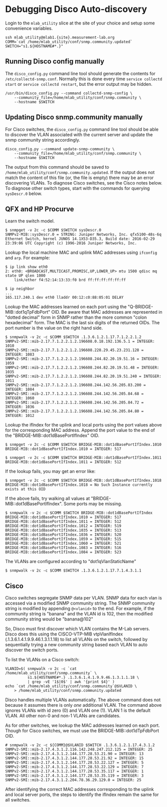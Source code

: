# Debugging Disco Auto-discovery

Login to the `mlab_utility` slice at the site of your choice and setup some
convenience variables.

```
ssh mlab_utility@mlab1.{site}.measurement-lab.org
COMM=`cat /home/mlab_utility/conf/snmp.community.updated`
SWITCH="s1.${HOSTNAME#*.}"
```

## Running Disco config manually

The `disco_config.py` command line tool should generate the contents for
`/etc/collectd-snmp.conf`. Normally this is done every time `service collectd
start` or `service collectd restart`, but the error output may be hidden.

```
/usr/bin/disco_config.py --command collectd-snmp-config \
    --community_file=/home/mlab_utility/conf/snmp.community \
    --hostname $SWITCH
```

## Updating Disco snmp.community manually

For Cisco switches, the `disco_config.py` command line tool should be able to
discover the VLAN associated with the current server and update the snmp
community string accordingly.

```
disco_config.py --command update-snmp-community \
    --community_file=/home/mlab_utility/conf/snmp.community \
    --hostname $SWITCH
```

The output from this command should be saved to
`/home/mlab_utility/conf/snmp.community.updated`. If the output does not match
the content of this file (or, the file is empty) there may be an error
discovering VLANs. To diagnose Cisco switches, see the Cisco notes below. To
diagnose other switch types, start with the commands for querying `sysDescr.0`
below.

## QFX and HP Procurve

Learn the switch model.
```
$ snmpget -v 2c -c $COMM $SWITCH sysDescr.0
SNMPv2-MIB::sysDescr.0 = STRING: Juniper Networks, Inc. qfx5100-48s-6q Ethernet Switch, kernel JUNOS 14.1X53-D35.3, Build date: 2016-02-29 23:39:06 UTC Copyright (c) 1996-2016 Juniper Networks, Inc.
```

Lookup the local machine MAC and uplink MAC addresses using `ifconfig` and
`arp`. For example:

```
$ ip link show eth0
2: eth0: <BROADCAST,MULTICAST,PROMISC,UP,LOWER_UP> mtu 1500 qdisc mq state UP qlen 1000
    link/ether f4:52:14:13:33:f0 brd ff:ff:ff:ff:ff:ff

$ ip neighbor
...
165.117.240.1 dev eth0 lladdr 00:12:c0:88:05:01 DELAY
```

Lookup the MAC addresses learned on each port using the
"Q-BRIDGE-MIB::dot1qTpFdbPort" OID. Be aware that MAC addresses are represented
in "dotted decimal" form in SNMP rather than the more common "colon
hexadecimal" form. The MAC is the last six digits of the returned OIDs. The
port number is the value on the right hand side.

```
$ snmpwalk -v 2c -c $COMM $SWITCH .1.3.6.1.2.1.17.7.1.2.2.1.2
SNMPv2-SMI::mib-2.17.7.1.2.2.1.2.196608.0.18.192.136.5.1 = INTEGER: 1010
SNMPv2-SMI::mib-2.17.7.1.2.2.1.2.196608.228.29.45.23.231.128 = INTEGER: 1083
SNMPv2-SMI::mib-2.17.7.1.2.2.1.2.196608.244.82.20.19.51.16 = INTEGER: 1059
SNMPv2-SMI::mib-2.17.7.1.2.2.1.2.196608.244.82.20.19.51.48 = INTEGER: 1035
SNMPv2-SMI::mib-2.17.7.1.2.2.1.2.196608.244.82.20.19.51.240 = INTEGER: 1011
SNMPv2-SMI::mib-2.17.7.1.2.2.1.2.196608.244.142.56.205.83.200 = INTEGER: 1084
SNMPv2-SMI::mib-2.17.7.1.2.2.1.2.196608.244.142.56.205.84.68 = INTEGER: 1060
SNMPv2-SMI::mib-2.17.7.1.2.2.1.2.196608.244.142.56.205.84.72 = INTEGER: 1036
SNMPv2-SMI::mib-2.17.7.1.2.2.1.2.196608.244.142.56.205.84.80 = INTEGER: 1012
```

Lookup the ifIndex for the uplink and local ports using the port values above
for the corresponding MAC address. Append the port value to the end of the
"BRIDGE-MIB::dot1dBasePortIfIndex" OID.

```
$ snmpget -v 2c -c $COMM $SWITCH BRIDGE-MIB::dot1dBasePortIfIndex.1010
BRIDGE-MIB::dot1dBasePortIfIndex.1010 = INTEGER: 517

$ snmpget -v 2c -c $COMM $SWITCH BRIDGE-MIB::dot1dBasePortIfIndex.1011
BRIDGE-MIB::dot1dBasePortIfIndex.1011 = INTEGER: 512
```

If the lookup fails, you may get an error like:
```
$ snmpget -v 2c -c $COMM $SWITCH BRIDGE-MIB::dot1dBasePortIfIndex.1018
BRIDGE-MIB::dot1dBasePortIfIndex.1018 = No Such Instance currently exists at this OID
```

If the above fails, try walking all values at "BRIDGE-MIB::dot1dBasePortIfIndex".
Some ports may be missing.

```
$ snmpwalk -v 2c -c $COMM $SWITCH BRIDGE-MIB::dot1dBasePortIfIndex
BRIDGE-MIB::dot1dBasePortIfIndex.1010 = INTEGER: 517
BRIDGE-MIB::dot1dBasePortIfIndex.1011 = INTEGER: 512
BRIDGE-MIB::dot1dBasePortIfIndex.1012 = INTEGER: 519
BRIDGE-MIB::dot1dBasePortIfIndex.1035 = INTEGER: 513
BRIDGE-MIB::dot1dBasePortIfIndex.1036 = INTEGER: 520
BRIDGE-MIB::dot1dBasePortIfIndex.1059 = INTEGER: 515
BRIDGE-MIB::dot1dBasePortIfIndex.1060 = INTEGER: 521
BRIDGE-MIB::dot1dBasePortIfIndex.1083 = INTEGER: 516
BRIDGE-MIB::dot1dBasePortIfIndex.1084 = INTEGER: 523
```

The VLANs are configured according to "dot1qVlanStaticName"
```
$ snmpwalk -v 2c -c $COMM $SWITCH .1.3.6.1.2.1.17.7.1.4.3.1.1
```

## Cisco

Cisco switches segregate SNMP data per VLAN. SNMP data for each vlan is
accessed via a modified SNMP community string. The SNMP community string is
modified by appending `@<vlanid>` to the end. For example, if the community
string is "banana" and the VLAN id is 102, then the modified community string
would be "banana@102"

So, Disco must first discover which VLAN contains the M-Lab servers. Disco does
this using the CISCO-VTP-MIB vtpVlanIfIndex (.1.3.6.1.4.1.9.9.46.1.3.1.1.18) to
list all VLANs on the switch, followed by sequentially trying a new community
string based each VLAN to auto discover the switch ports.

To list the VLANs on a Cisco switch:

```
VLANID=$( snmpwalk -v 2c -c `cat /home/mlab_utility/conf/snmp.community` \
          s1.${HOSTNAME#*.} .1.3.6.1.4.1.9.9.46.1.3.1.1.18 \
          | grep -vE '1$|0$' | awk '{print $4}' )
echo `cat /home/mlab_utility/conf/snmp.community`@$VLANID \
    > /home/mlab_utility/conf/snmp.community.updated
```

Disco handles multiple VLANs automatically. The above command does not because
it assumes there is only *one* additional VLAN. The command above ignores VLANs
with id zero (0) and VLAN one (1). VLAN 1 is the default VLAN. All other
non-0 and non-1 VLANs are candidates.

As for other switches, we lookup the MAC addresses learned on each port. Though
for Cisco switches, we must use the BRIDGE-MIB::dot1dTpFdbPort OID.

```
# snmpwalk -v 2c -c ${COMM}@$VLANID $SWITCH .1.3.6.1.2.1.17.4.3.1.2
SNMPv2-SMI::mib-2.17.4.3.1.2.116.142.248.247.212.125 = INTEGER: 25
SNMPv2-SMI::mib-2.17.4.3.1.2.144.177.28.53.21.90 = INTEGER: 13
SNMPv2-SMI::mib-2.17.4.3.1.2.144.177.28.53.21.92 = INTEGER: 15
SNMPv2-SMI::mib-2.17.4.3.1.2.144.177.28.53.22.127 = INTEGER: 5
SNMPv2-SMI::mib-2.17.4.3.1.2.144.177.28.53.22.129 = INTEGER: 7
SNMPv2-SMI::mib-2.17.4.3.1.2.144.177.28.53.35.117 = INTEGER: 1
SNMPv2-SMI::mib-2.17.4.3.1.2.144.177.28.53.35.119 = INTEGER: 3
SNMPv2-SMI::mib-2.17.4.3.1.2.204.78.36.29.129.0 = INTEGER: 25
```

After identifying the correct MAC addresses corresponding to the uplink and
local server ports, the steps to identify the ifIndex remain the same for all
switches.
